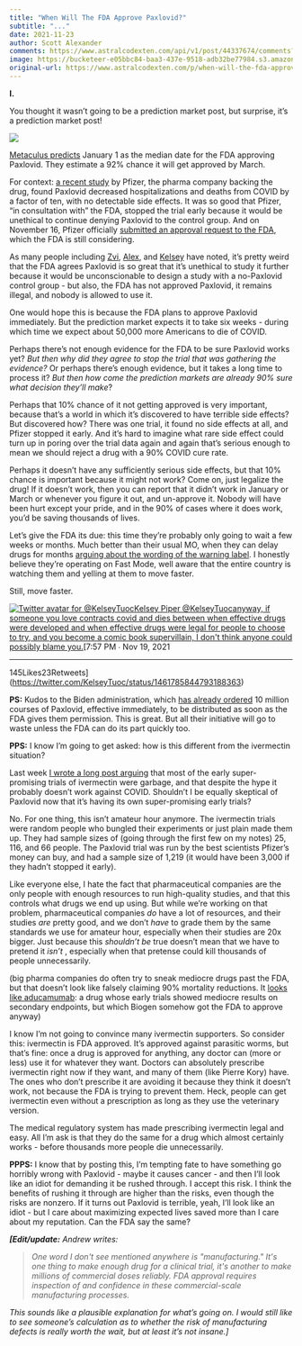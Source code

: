 ```yaml
---
title: "When Will The FDA Approve Paxlovid?"
subtitle: "..."
date: 2021-11-23
author: Scott Alexander
comments: https://www.astralcodexten.com/api/v1/post/44337674/comments?&all_comments=true
image: https://bucketeer-e05bbc84-baa3-437e-9518-adb32be77984.s3.amazonaws.com/public/images/2112781e-3f32-43f0-a1c2-a3ca5a1c6729_919x792.jpeg
original-url: https://www.astralcodexten.com/p/when-will-the-fda-approve-paxlovid
---
```

**I.**

You thought it wasn’t going to be a prediction market post, but surprise, it’s a prediction market post!

[![](https://substackcdn.com/image/fetch/w_1456,c_limit,f_auto,q_auto:good,fl_progressive:steep/https%3A%2F%2Fbucketeer-e05bbc84-baa3-437e-9518-adb32be77984.s3.amazonaws.com%2Fpublic%2Fimages%2F7585517f-3d6c-47a5-b636-c2b248b7e9ed_772x477.png)](https://substackcdn.com/image/fetch/f_auto,q_auto:good,fl_progressive:steep/https%3A%2F%2Fbucketeer-e05bbc84-baa3-437e-9518-adb32be77984.s3.amazonaws.com%2Fpublic%2Fimages%2F7585517f-3d6c-47a5-b636-c2b248b7e9ed_772x477.png)

[Metaculus predicts](https://www.metaculus.com/questions/8518/paxlovid-to-be-given-eua-by-fda/) January 1 as the median date for the FDA approving Paxlovid. They estimate a 92% chance it will get approved by March.

For context: [a recent study](https://www.bmj.com/content/375/bmj.n2713) by Pfizer, the pharma company backing the drug, found Paxlovid decreased hospitalizations and deaths from COVID by a factor of ten, with no detectable side effects. It was so good that Pfizer, “in consultation with” the FDA, stopped the trial early because it would be unethical to continue denying Paxlovid to the control group. And on November 16, Pfizer officially [submitted an approval request to the FDA](https://www.pfizer.com/news/press-release/press-release-detail/pfizer-seeks-emergency-use-authorization-novel-covid-19), which the FDA is still considering.

As many people including [Zvi](https://thezvi.wordpress.com/2021/11/18/covid-11-18-paxlovid-remains-illegal/), [Alex](https://marginalrevolution.com/marginalrevolution/2021/11/the-paxlovid-paradox.html), and [Kelsey](https://twitter.com/KelseyTuoc/status/1461781455407828993) have noted, it’s pretty weird that the FDA agrees Paxlovid is so great that it’s unethical to study it further because it would be unconscionable to design a study with a no-Paxlovid control group - but also, the FDA has not approved Paxlovid, it remains illegal, and nobody is allowed to use it.

One would hope this is because the FDA plans to approve Paxlovid immediately. But the prediction market expects it to take six weeks - during which time we expect about 50,000 more Americans to die of COVID.

Perhaps there’s not enough evidence for the FDA to be sure Paxlovid works yet? _But then why did they agree to stop the trial that was gathering the evidence?_ Or perhaps there’s enough evidence, but it takes a long time to process it? _But then how come the prediction markets are already 90% sure what decision they’ll make_?

Perhaps that 10% chance of it not getting approved is very important, because that’s a world in which it’s discovered to have terrible side effects? But discovered how? There was one trial, it found no side effects at all, and Pfizer stopped it early. And it’s hard to imagine what rare side effect could turn up in poring over the trial data again and again that’s serious enough to mean we should reject a drug with a 90% COVID cure rate.

Perhaps it doesn’t have any sufficiently serious side effects, but that 10% chance is important because it might not work? Come on, just legalize the drug! If it doesn’t work, then you can report that it didn’t work in January or March or whenever you figure it out, and un-approve it. Nobody will have been hurt except your pride, and in the 90% of cases where it does work, you’d be saving thousands of lives.

Let’s give the FDA its due: this time they’re probably only going to wait a few weeks or months. Much better than their usual MO, when they can delay drugs for months [arguing about the wording of the warning label](https://moreisdifferent.substack.com/p/the-fda-almost-killed-me). I honestly believe they’re operating on Fast Mode, well aware that the entire country is watching them and yelling at them to move faster.

Still, move faster.

[![Twitter avatar for @KelseyTuoc](https://substackcdn.com/image/twitter_name/w_96/KelseyTuoc.jpg)Kelsey Piper @KelseyTuocanyway, if someone you love contracts covid and dies between when effective drugs were developed and when effective drugs were legal for people to choose to try, and you become a comic book supervillain, I don't think anyone could possibly blame you.](https://twitter.com/KelseyTuoc/status/1461785844793188363)[7:57 PM ∙ Nov 19, 2021

* * *

145Likes23Retweets](https://twitter.com/KelseyTuoc/status/1461785844793188363)

**PS:** Kudos to the Biden administration, which [has already ordered](https://www.reuters.com/business/healthcare-pharmaceuticals/us-govt-buy-10-mln-courses-pfizers-covid-19-pill-529-bln-2021-11-18/) 10 million courses of Paxlovid, effective immediately, to be distributed as soon as the FDA gives them permission. This is great. But all their initiative will go to waste unless the FDA can do its part quickly too.

**PPS:** I know I’m going to get asked: how is this different from the ivermectin situation?

Last week [I wrote a long post arguing](https://astralcodexten.substack.com/p/ivermectin-much-more-than-you-wanted) that most of the early super-promising trials of ivermectin were garbage, and that despite the hype it probably doesn’t work against COVID. Shouldn’t I be equally skeptical of Paxlovid now that it’s having its own super-promising early trials?

No. For one thing, this isn’t amateur hour anymore. The ivermectin trials were random people who bungled their experiments or just plain made them up. They had sample sizes of (going through the first few on my notes) 25, 116, and 66 people. The Paxlovid trial was run by the best scientists Pfizer’s money can buy, and had a sample size of 1,219 (it would have been 3,000 if they hadn’t stopped it early). 

Like everyone else, I hate the fact that pharmaceutical companies are the only people with enough resources to run high-quality studies, and that this controls what drugs we end up using. But while we’re working on that problem, pharmaceutical companies _do_ have a lot of resources, and their studies _are_ pretty good, and we don’t _have_ to grade them by the same standards we use for amateur hour, especially when their studies are 20x bigger. Just because this _shouldn’t be_ true doesn’t mean that we have to pretend it _isn’t_ , especially when that pretense could kill thousands of people unnecessarily.

(big pharma companies do often try to sneak mediocre drugs past the FDA, but that doesn’t look like falsely claiming 90% mortality reductions. It [looks like aducamumab](https://astralcodexten.substack.com/p/adumbrations-of-aducanumab): a drug whose early trials showed mediocre results on secondary endpoints, but which Biogen somehow got the FDA to approve anyway)

I know I’m not going to convince many ivermectin supporters. So consider this: ivermectin is FDA approved. It’s approved against parasitic worms, but that’s fine: once a drug is approved for anything, any doctor can (more or less) use it for whatever they want. Doctors can absolutely prescribe ivermectin right now if they want, and many of them (like Pierre Kory) have. The ones who don’t prescribe it are avoiding it because they think it doesn’t work, not because the FDA is trying to prevent them. Heck, people can get ivermectin even without a prescription as long as they use the veterinary version.

The medical regulatory system has made prescribing ivermectin legal and easy. All I’m ask is that they do the same for a drug which almost certainly works - before thousands more people die unnecessarily.

**PPPS:** I know that by posting this, I’m tempting fate to have something go horribly wrong with Paxlovid - maybe it causes cancer - and then I’ll look like an idiot for demanding it be rushed through. I accept this risk. I think the benefits of rushing it through are higher than the risks, even though the risks are nonzero. If it turns out Paxlovid is terrible, yeah, I’ll look like an idiot - but I care about maximizing expected lives saved more than I care about my reputation. Can the FDA say the same?

_**[Edit/update:** Andrew writes:_

> _One word I don't see mentioned anywhere is "manufacturing." It's one thing to make enough drug for a clinical trial, it's another to make millions of commercial doses reliably. FDA approval requires inspection of and confidence in these commercial-scale manufacturing processes._

_This sounds like a plausible explanation for what’s going on. I would still like to see someone’s calculation as to whether the risk of manufacturing defects is really worth the wait, but at least it’s not insane.]_
